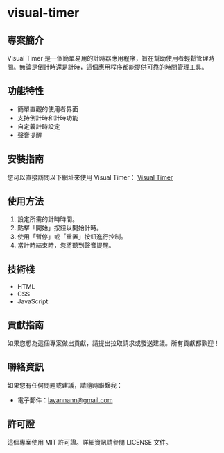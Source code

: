 # visual-timer

## 專案簡介
Visual Timer 是一個簡單易用的計時器應用程序，旨在幫助使用者輕鬆管理時間。無論是倒計時還是計時，這個應用程序都能提供可靠的時間管理工具。

## 功能特性
- 簡單直觀的使用者界面
- 支持倒計時和計時功能
- 自定義計時設定
- 聲音提醒

## 安裝指南
您可以直接訪問以下網址來使用 Visual Timer：
[Visual Timer](https://an0928.github.io/visual-timer/)

## 使用方法
1. 設定所需的計時時間。
2. 點擊「開始」按鈕以開始計時。
3. 使用「暫停」或「重置」按鈕進行控制。
4. 當計時結束時，您將聽到聲音提醒。

## 技術棧
- HTML
- CSS
- JavaScript

## 貢獻指南
如果您想為這個專案做出貢獻，請提出拉取請求或發送建議。所有貢獻都歡迎！

## 聯絡資訊
如果您有任何問題或建議，請隨時聯繫我：
- 電子郵件：layannann@gmail.com

## 許可證
這個專案使用 MIT 許可證。詳細資訊請參閱 LICENSE 文件。
